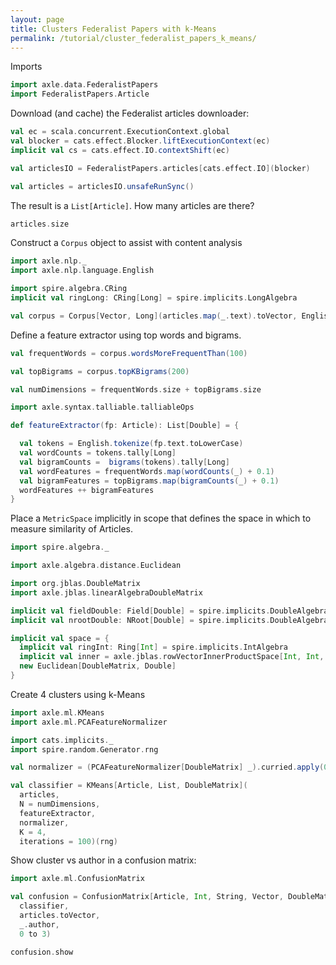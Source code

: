 ```yaml
---
layout: page
title: Clusters Federalist Papers with k-Means
permalink: /tutorial/cluster_federalist_papers_k_means/
---
```


Imports

```scala mdoc:silent
import axle.data.FederalistPapers
import FederalistPapers.Article
```

Download (and cache) the Federalist articles downloader:

```scala mdoc
val ec = scala.concurrent.ExecutionContext.global
val blocker = cats.effect.Blocker.liftExecutionContext(ec)
implicit val cs = cats.effect.IO.contextShift(ec)

val articlesIO = FederalistPapers.articles[cats.effect.IO](blocker)

val articles = articlesIO.unsafeRunSync()
```

The result is a `List[Article]`.  How many articles are there?

```scala mdoc
articles.size
```

Construct a `Corpus` object to assist with content analysis

```scala mdoc
import axle.nlp._
import axle.nlp.language.English

import spire.algebra.CRing
implicit val ringLong: CRing[Long] = spire.implicits.LongAlgebra

val corpus = Corpus[Vector, Long](articles.map(_.text).toVector, English)
```

Define a feature extractor using top words and bigrams.

```scala mdoc
val frequentWords = corpus.wordsMoreFrequentThan(100)

val topBigrams = corpus.topKBigrams(200)

val numDimensions = frequentWords.size + topBigrams.size

import axle.syntax.talliable.talliableOps

def featureExtractor(fp: Article): List[Double] = {

  val tokens = English.tokenize(fp.text.toLowerCase)
  val wordCounts = tokens.tally[Long]
  val bigramCounts =  bigrams(tokens).tally[Long]
  val wordFeatures = frequentWords.map(wordCounts(_) + 0.1)
  val bigramFeatures = topBigrams.map(bigramCounts(_) + 0.1)
  wordFeatures ++ bigramFeatures
}
```

Place a `MetricSpace` implicitly in scope that defines the space in which to
measure similarity of Articles.

```scala mdoc:silent
import spire.algebra._

import axle.algebra.distance.Euclidean

import org.jblas.DoubleMatrix
import axle.jblas.linearAlgebraDoubleMatrix

implicit val fieldDouble: Field[Double] = spire.implicits.DoubleAlgebra
implicit val nrootDouble: NRoot[Double] = spire.implicits.DoubleAlgebra

implicit val space = {
  implicit val ringInt: Ring[Int] = spire.implicits.IntAlgebra
  implicit val inner = axle.jblas.rowVectorInnerProductSpace[Int, Int, Double](numDimensions)
  new Euclidean[DoubleMatrix, Double]
}
```

Create 4 clusters using k-Means

```scala mdoc:silent
import axle.ml.KMeans
import axle.ml.PCAFeatureNormalizer
```

```scala mdoc
import cats.implicits._
import spire.random.Generator.rng

val normalizer = (PCAFeatureNormalizer[DoubleMatrix] _).curried.apply(0.98)

val classifier = KMeans[Article, List, DoubleMatrix](
  articles,
  N = numDimensions,
  featureExtractor,
  normalizer,
  K = 4,
  iterations = 100)(rng)
```

Show cluster vs author in a confusion matrix:

```scala mdoc:silent
import axle.ml.ConfusionMatrix
```

```scala mdoc
val confusion = ConfusionMatrix[Article, Int, String, Vector, DoubleMatrix](
  classifier,
  articles.toVector,
  _.author,
  0 to 3)

confusion.show
```
